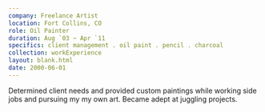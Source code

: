 ```yaml
---
company: Freelance Artist 
location: Fort Collins, CO
role: Oil Painter
duration: Aug `03 ~ Apr `11
specifics: client management . oil paint . pencil . charcoal
collection: workExperience
layout: blank.html
date: 2000-06-01
---
```


Determined client needs and provided custom paintings while working side jobs and pursuing my my own art. Became adept at juggling projects.
